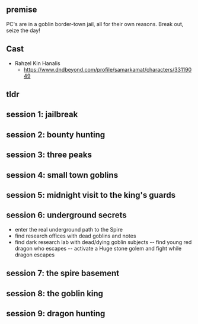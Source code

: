 ## premise
PC's are in a goblin border-town jail, all for their own reasons. Break out, seize the day!

## Cast
- Rahzel Kin Hanalis
  - https://www.dndbeyond.com/profile/samarkamat/characters/33119049

## tldr

## session 1: jailbreak

## session 2: bounty hunting

## session 3: three peaks 

## session 4: small town goblins

## session 5: midnight visit to the king's guards

## session 6: underground secrets
- enter the real underground path to the Spire
- find research offices with dead goblins and notes
- find dark research lab with dead/dying goblin subjects
-- find young red dragon who escapes
-- activate a Huge stone golem and fight while dragon escapes

## session 7: the spire basement

## session 8: the goblin king

## session 9: dragon hunting
